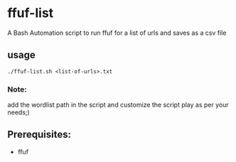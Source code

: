 # ffuf-list
A Bash Automation script to run ffuf for a list of urls and saves as a csv file

## usage
```
./ffuf-list.sh <list-of-urls>.txt 
```
### Note:
add the wordlist path in the script and customize the script play as per your needs;)

## Prerequisites:
- ffuf
